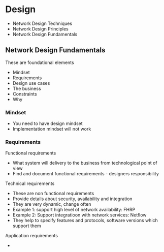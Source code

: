 # Design

- Network Design Techniques
- Network Design Principles
- Network Design Fundamentals

## Network Design Fundamentals

These are foundational elements

- Mindset
- Requirements
- Design use cases
- The business
- Constraints
- Why

### Mindset

- You need to have design mindset
- Implementation mindset will not work

### Requirements

Functional requirements

- What system will delivery to the business from technological point of view
- Find and document functional requirements - designers responsibility

Technical requirements

- These are non functional requirements
- Provide details about security, availability and integration
- They are very dynamic, change often
- Example 1: support high level of network availability: FHRP
- Example 2: Support integratioon with network services: Netflow
- They help to specify features and protocols, software versions which support them

Application requirements

-
